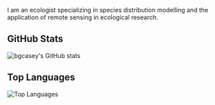

I am an ecologist specializing in species distribution modelling and the application of remote sensing in ecological research.


## GitHub Stats

![bgcasey's GitHub stats](https://github-readme-stats.vercel.app/api?username=bgcasey&show_icons=true&theme=default)

## Top Languages

![Top Languages](https://github-readme-stats.vercel.app/api/top-langs/?username=bgcasey&layout=compact&theme=default)



<!--
### Hi there 👋

**bgcasey/bgcasey** is a ✨ _special_ ✨ repository because its `README.md` (this file) appears on your GitHub profile.

Here are some ideas to get you started:

- 🔭 I’m currently working on ...
- 🌱 I’m currently learning ...
- 👯 I’m looking to collaborate on ...
- 🤔 I’m looking for help with ...
- 💬 Ask me about ...
- 📫 How to reach me: ...
- 😄 Pronouns: ...
- ⚡ Fun fact: ...
-->
